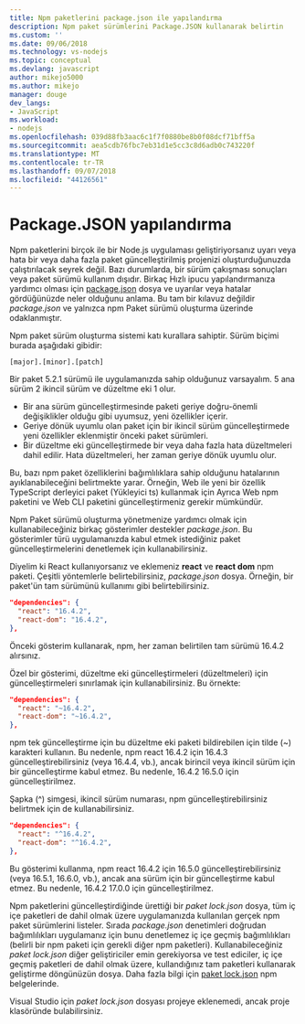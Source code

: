 ```yaml
---
title: Npm paketlerini package.json ile yapılandırma
description: Npm paket sürümlerini Package.JSON kullanarak belirtin
ms.custom: ''
ms.date: 09/06/2018
ms.technology: vs-nodejs
ms.topic: conceptual
ms.devlang: javascript
author: mikejo5000
ms.author: mikejo
manager: douge
dev_langs:
- JavaScript
ms.workload:
- nodejs
ms.openlocfilehash: 039d88fb3aac6c1f7f0880be8b0f08dcf71bff5a
ms.sourcegitcommit: aea5cdb76fbc7eb31d1e5cc3c8d6adb0c743220f
ms.translationtype: MT
ms.contentlocale: tr-TR
ms.lasthandoff: 09/07/2018
ms.locfileid: "44126561"
---
```

# <a name="packagejson-configuration"></a>Package.JSON yapılandırma

Npm paketlerini birçok ile bir Node.js uygulaması geliştiriyorsanız uyarı veya hata bir veya daha fazla paket güncelleştirilmiş projenizi oluşturduğunuzda çalıştırılacak seyrek değil. Bazı durumlarda, bir sürüm çakışması sonuçları veya paket sürümü kullanım dışıdır. Birkaç Hızlı ipucu yapılandırmanıza yardımcı olması için [package.json](https://docs.npmjs.com/files/package.json) dosya ve uyarılar veya hatalar gördüğünüzde neler olduğunu anlama. Bu tam bir kılavuz değildir *package.json* ve yalnızca npm Paket sürümü oluşturma üzerinde odaklanmıştır.

Npm paket sürüm oluşturma sistemi katı kurallara sahiptir. Sürüm biçimi burada aşağıdaki gibidir:

    [major].[minor].[patch]

Bir paket 5.2.1 sürümü ile uygulamanızda sahip olduğunuz varsayalım. 5 ana sürüm 2 ikincil sürüm ve düzeltme eki 1 olur.

* Bir ana sürüm güncelleştirmesinde paketi geriye doğru-önemli değişiklikler olduğu gibi uyumsuz, yeni özellikler içerir.
* Geriye dönük uyumlu olan paket için bir ikincil sürüm güncelleştirmede yeni özellikler eklenmiştir önceki paket sürümleri.
* Bir düzeltme eki güncelleştirmede bir veya daha fazla hata düzeltmeleri dahil edilir. Hata düzeltmeleri, her zaman geriye dönük uyumlu olur.

Bu, bazı npm paket özelliklerini bağımlılıklara sahip olduğunu hatalarının ayıklanabileceğini belirtmekte yarar. Örneğin, Web ile yeni bir özellik TypeScript derleyici paket (Yükleyici ts) kullanmak için Ayrıca Web npm paketini ve Web CLI paketini güncelleştirmeniz gerekir mümkündür.

Npm Paket sürümü oluşturma yönetmenize yardımcı olmak için kullanabileceğiniz birkaç gösterimler destekler *package.json*. Bu gösterimler türü uygulamanızda kabul etmek istediğiniz paket güncelleştirmelerini denetlemek için kullanabilirsiniz.

Diyelim ki React kullanıyorsanız ve eklemeniz **react** ve **react dom** npm paketi. Çeşitli yöntemlerle belirtebilirsiniz, *package.json* dosya. Örneğin, bir paket'ün tam sürümünü kullanımı gibi belirtebilirsiniz.

  ```json
  "dependencies": {
    "react": "16.4.2",
    "react-dom": "16.4.2",
  },
  ```

Önceki gösterim kullanarak, npm, her zaman belirtilen tam sürümü 16.4.2 alırsınız.

Özel bir gösterimi, düzeltme eki güncelleştirmeleri (düzeltmeleri) için güncelleştirmeleri sınırlamak için kullanabilirsiniz. Bu örnekte:

  ```json
  "dependencies": {
    "react": "~16.4.2",
    "react-dom": "~16.4.2",
  },
  ```

npm tek güncelleştirme için bu düzeltme eki paketi bildirebilen için tilde (~) karakteri kullanın. Bu nedenle, npm react 16.4.2 için 16.4.3 güncelleştirebilirsiniz (veya 16.4.4, vb.), ancak birincil veya ikincil sürüm için bir güncelleştirme kabul etmez. Bu nedenle, 16.4.2 16.5.0 için güncelleştirilmez.

Şapka (^) simgesi, ikincil sürüm numarası, npm güncelleştirebilirsiniz belirtmek için de kullanabilirsiniz.

  ```json
  "dependencies": {
    "react": "^16.4.2",
    "react-dom": "^16.4.2",
  },
  ```

Bu gösterimi kullanma, npm react 16.4.2 için 16.5.0 güncelleştirebilirsiniz (veya 16.5.1, 16.6.0, vb.), ancak ana sürüm için bir güncelleştirme kabul etmez. Bu nedenle, 16.4.2 17.0.0 için güncelleştirilmez.

Npm paketlerini güncelleştirdiğinde ürettiği bir *paket lock.json* dosya, tüm iç içe paketleri de dahil olmak üzere uygulamanızda kullanılan gerçek npm paket sürümlerini listeler. Sırada *package.json* denetimleri doğrudan bağımlılıkları uygulamanız için bunu denetlemez iç içe geçmiş bağımlılıkları (belirli bir npm paketi için gerekli diğer npm paketleri). Kullanabileceğiniz *paket lock.json* diğer geliştiriciler emin gerekiyorsa ve test ediciler, iç içe geçmiş paketleri de dahil olmak üzere, kullandığınız tam paketleri kullanarak geliştirme döngünüzün dosya. Daha fazla bilgi için [paket lock.json](https://docs.npmjs.com/files/package-lock.json) npm belgelerinde.

Visual Studio için *paket lock.json* dosyası projeye eklenemedi, ancak proje klasöründe bulabilirsiniz.
